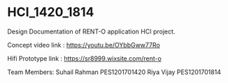 # HCI_1420_1814
Design Documentation of RENT-O application HCI project.

Concept video link : https://youtu.be/OYbbGww77Ro

Hifi Prototype link : https://sr8999.wixsite.com/rent-o

Team Members: 
Suhail Rahman PES1201701420
Riya Vijay PES1201701814
